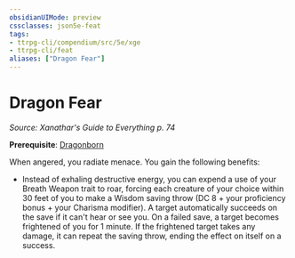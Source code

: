 ```yaml
---
obsidianUIMode: preview
cssclasses: json5e-feat
tags:
- ttrpg-cli/compendium/src/5e/xge
- ttrpg-cli/feat
aliases: ["Dragon Fear"]
---
```

# Dragon Fear
*Source: Xanathar's Guide to Everything p. 74*  

**Prerequisite**: [Dragonborn](dragonborn-xphb.md)

When angered, you radiate menace. You gain the following benefits:

- Instead of exhaling destructive energy, you can expend a use of your Breath Weapon trait to roar, forcing each creature of your choice within 30 feet of you to make a Wisdom saving throw (DC 8 + your proficiency bonus + your Charisma modifier). A target automatically succeeds on the save if it can't hear or see you. On a failed save, a target becomes frightened of you for 1 minute. If the frightened target takes any damage, it can repeat the saving throw, ending the effect on itself on a success.